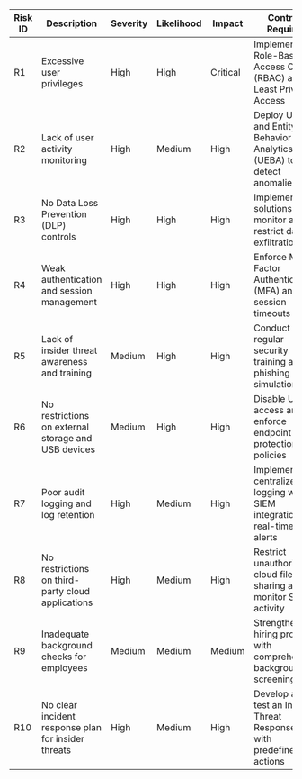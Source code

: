 | Risk ID | Description                                          | Severity | Likelihood | Impact | Controls Required                                      |
|---------|------------------------------------------------------|----------|------------|--------|--------------------------------------------------------|
| R1      | Excessive user privileges                           | High     | High       | Critical | Implement Role-Based Access Control (RBAC) and Least Privilege Access |
| R2      | Lack of user activity monitoring                    | High     | Medium     | High    | Deploy User and Entity Behavior Analytics (UEBA) to detect anomalies |
| R3      | No Data Loss Prevention (DLP) controls              | High     | High       | High    | Implement DLP solutions to monitor and restrict data exfiltration |
| R4      | Weak authentication and session management          | High     | High       | High    | Enforce Multi-Factor Authentication (MFA) and session timeouts |
| R5      | Lack of insider threat awareness and training       | Medium   | High       | High    | Conduct regular security training and phishing simulations |
| R6      | No restrictions on external storage and USB devices | Medium   | High       | High    | Disable USB access and enforce endpoint protection policies |
| R7      | Poor audit logging and log retention                | High     | Medium     | High    | Implement centralized logging with SIEM integration for real-time alerts |
| R8      | No restrictions on third-party cloud applications   | High     | Medium     | High    | Restrict unauthorized cloud file-sharing and monitor SaaS activity |
| R9      | Inadequate background checks for employees          | Medium   | Medium     | Medium  | Strengthen hiring process with comprehensive background screening |
| R10     | No clear incident response plan for insider threats | High     | Medium     | High    | Develop and test an Insider Threat Response Plan with predefined actions |